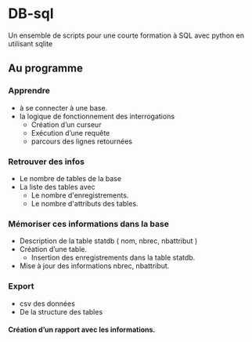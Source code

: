 # DB-sql


Un ensemble de scripts pour une courte formation à SQL avec python en utilisant sqlite


## Au programme

### Apprendre
  * à se connecter à une base.
  * la logique de fonctionnement des interrogations
    * Création d’un curseur
    * Exécution d’une requête
    * parcours des lignes retournées

### Retrouver des infos
  * Le nombre de tables de la base
  * La liste des tables avec
     * Le nombre d'enregistrements.
     * Le nombre d'attributs des tables.

### Mémoriser ces informations dans la base
  * Description de la table statdb ( nom, nbrec, nbattribut )
  * Création d’une table.
     * Insertion des enregistrements dans la table statdb.
  * Mise à jour des informations nbrec, nbattribut.

### Export 
* csv des données
* De la structure des tables


#### Création d’un rapport avec les informations.
